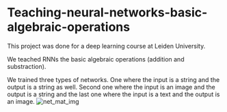 # Teaching-neural-networks-basic-algebraic-operations

This project was done for a deep learning course at Leiden University.

We teached RNNs the basic algebraic operations (addition and substraction).

We trained three types of networks. One where the input is a string and the output is a string as well. Second one where the input is an image and the output is a string and the last one where the input is a text and the output is an image.
![net_mat_img](https://user-images.githubusercontent.com/75840262/195912973-4962554b-92bd-403b-8ecd-f2720bd9381a.PNG)
